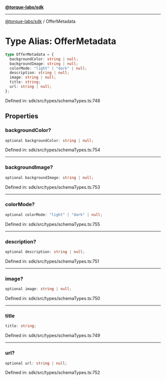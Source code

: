 [**@torque-labs/sdk**](../README.md)

***

[@torque-labs/sdk](../README.md) / OfferMetadata

# Type Alias: OfferMetadata

```ts
type OfferMetadata = {
  backgroundColor: string | null;
  backgroundImage: string | null;
  colorMode: "light" | "dark" | null;
  description: string | null;
  image: string | null;
  title: string;
  url: string | null;
};
```

Defined in: sdk/src/types/schemaTypes.ts:748

## Properties

### backgroundColor?

```ts
optional backgroundColor: string | null;
```

Defined in: sdk/src/types/schemaTypes.ts:754

***

### backgroundImage?

```ts
optional backgroundImage: string | null;
```

Defined in: sdk/src/types/schemaTypes.ts:753

***

### colorMode?

```ts
optional colorMode: "light" | "dark" | null;
```

Defined in: sdk/src/types/schemaTypes.ts:755

***

### description?

```ts
optional description: string | null;
```

Defined in: sdk/src/types/schemaTypes.ts:751

***

### image?

```ts
optional image: string | null;
```

Defined in: sdk/src/types/schemaTypes.ts:750

***

### title

```ts
title: string;
```

Defined in: sdk/src/types/schemaTypes.ts:749

***

### url?

```ts
optional url: string | null;
```

Defined in: sdk/src/types/schemaTypes.ts:752
